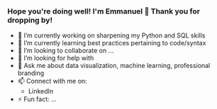 ### Hope you're doing well! I'm Emmanuel 👋 Thank you for dropping by!

- 🔭 I’m currently working on sharpening my Python and SQL skills
- 🌱 I’m currently learning best practices pertaining to code/syntax 
- 👯 I’m looking to collaborate on ...
- 🤔 I’m looking for help with 
- 💬 Ask me about data visualization, machine learning, professional branding
- 📫 Connect with me on:
  - LinkedIn
- ⚡ Fun fact: ...


